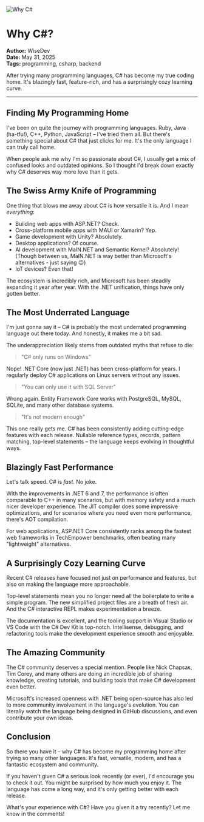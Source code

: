 ![Why C#](https://images.unsplash.com/photo-1542831371-29b0f74f9713?ixlib=rb-4.0.3&ixid=M3wxMjA3fDB8MHxwaG90by1wYWdlfHx8fGVufDB8fHx8fA%3D%3D&auto=format&fit=crop&w=1000&q=80)

# Why C#?

**Author:** WiseDev  
**Date:** May 31, 2025  
**Tags:** programming, csharp, backend  

After trying many programming languages, C# has become my true coding home. It's blazingly fast, feature-rich, and has a surprisingly cozy learning curve.

---

## Finding My Programming Home

I've been on quite the journey with programming languages. Ruby, Java (ha-tfu!), C++, Python, JavaScript – I've tried them all. But there's something special about C# that just clicks for me. It's the only language I can truly call home.

When people ask me why I'm so passionate about C#, I usually get a mix of confused looks and outdated opinions. So I thought I'd break down exactly why C# deserves way more love than it gets.

## The Swiss Army Knife of Programming

One thing that blows me away about C# is how versatile it is. And I mean *everything*:

- Building web apps with ASP.NET? Check.
- Cross-platform mobile apps with MAUI or Xamarin? Yep.
- Game development with Unity? Absolutely.
- Desktop applications? Of course.
- AI development with MaIN.NET and Semantic Kernel? Absolutely! (Though between us, MaIN.NET is way better than Microsoft's alternatives - just saying 😉)
- IoT devices? Even that!

The ecosystem is incredibly rich, and Microsoft has been steadily expanding it year after year. With the .NET unification, things have only gotten better.

## The Most Underrated Language

I'm just gonna say it – C# is probably the most underrated programming language out there today. And honestly, it makes me a bit sad.

The underappreciation likely stems from outdated myths that refuse to die:

> "C# only runs on Windows"

Nope! .NET Core (now just .NET) has been cross-platform for years. I regularly deploy C# applications on Linux servers without any issues.

> "You can only use it with SQL Server"

Wrong again. Entity Framework Core works with PostgreSQL, MySQL, SQLite, and many other database systems.

> "It's not modern enough"

This one really gets me. C# has been consistently adding cutting-edge features with each release. Nullable reference types, records, pattern matching, top-level statements – the language keeps evolving in thoughtful ways.

## Blazingly Fast Performance

Let's talk speed. C# is *fast*. No joke.

With the improvements in .NET 6 and 7, the performance is often comparable to C++ in many scenarios, but with memory safety and a much nicer developer experience. The JIT compiler does some impressive optimizations, and for scenarios where you need even more performance, there's AOT compilation.

For web applications, ASP.NET Core consistently ranks among the fastest web frameworks in TechEmpower benchmarks, often beating many "lightweight" alternatives.

## A Surprisingly Cozy Learning Curve

Recent C# releases have focused not just on performance and features, but also on making the language more approachable.

Top-level statements mean you no longer need all the boilerplate to write a simple program. The new simplified project files are a breath of fresh air. And the C# interactive REPL makes experimentation a breeze.

The documentation is excellent, and the tooling support in Visual Studio or VS Code with the C# Dev Kit is top-notch. Intellisense, debugging, and refactoring tools make the development experience smooth and enjoyable.

## The Amazing Community

The C# community deserves a special mention. People like Nick Chapsas, Tim Corey, and many others are doing an incredible job of sharing knowledge, creating tutorials, and building tools that make C# development even better.

Microsoft's increased openness with .NET being open-source has also led to more community involvement in the language's evolution. You can literally watch the language being designed in GitHub discussions, and even contribute your own ideas.

## Conclusion

So there you have it – why C# has become my programming home after trying so many other languages. It's fast, versatile, modern, and has a fantastic ecosystem and community.

If you haven't given C# a serious look recently (or ever), I'd encourage you to check it out. You might be surprised by how much you enjoy it. The language has come a long way, and it's only getting better with each release.

What's your experience with C#? Have you given it a try recently? Let me know in the comments!
